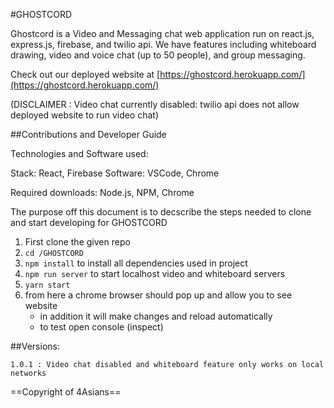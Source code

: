 #GHOSTCORD

Ghostcord is a Video and Messaging chat web application run on react.js, express.js, firebase, and twilio api. We have features including whiteboard drawing, video and voice chat (up to 50 people), and group messaging.

Check out our deployed website at [https://ghostcord.herokuapp.com/](https://ghostcord.herokuapp.com/)

(DISCLAIMER : Video chat currently disabled: twilio api does not allow deployed website to run video chat)

##Contributions and Developer Guide

Technologies and Software used:

Stack: React, Firebase
Software: VSCode, Chrome

Required downloads: Node.js, NPM, Chrome

The purpose off this document is to decscribe the steps needed to clone
and start developing for GHOSTCORD

1. First clone the given repo 
2. `cd /GHOSTCORD`
3. `npm install` to install all dependencies used in project
4. `npm run server` to start localhost video and whiteboard servers
5. `yarn start`
6. from here a chrome browser should pop up and allow you to see website
    - in addition it will make changes and reload automatically
    - to test open console (inspect)


##Versions:

    1.0.1 : Video chat disabled and whiteboard feature only works on local networks

==Copyright of 4Asians==